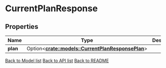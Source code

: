 # CurrentPlanResponse

## Properties

Name | Type | Description | Notes
------------ | ------------- | ------------- | -------------
**plan** | Option<[**crate::models::CurrentPlanResponsePlan**](CurrentPlan_response_plan.md)> |  | [optional]

[Back to Model list](../README.md#documentation-for-models) [Back to API list](../README.md#documentation-for-api-endpoints) [Back to README](../README.md)


